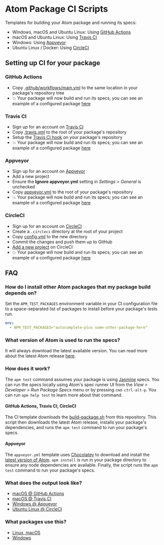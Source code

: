 # Atom Package CI Scripts

Templates for building your Atom package and running its specs:

* Windows, macOS and Ubuntu Linux: Using [GitHub Actions](https://github.com/features/actions)
* macOS and Ubuntu Linux: Using [Travis CI](https://travis-ci.org)
* Windows: Using [Appveyor](https://appveyor.com)
* Ubuntu Linux / Docker: Using [CircleCI](https://circleci.com)

## Setting up CI for your package

### GitHub Actions

* Copy [.github/workflows/main.yml](https://raw.githubusercontent.com/atom/ci/master/.github/workflows/main.yml)
  to the same location in your package's repository tree
* :boom: Your package will now build and run its specs; you can see an example
  of a configured package [here](https://github.com/thumperward/auto-create-files/actions)

### Travis CI

* Sign up for an account on [Travis CI](https://travis-ci.org)
* Copy [.travis.yml](https://raw.githubusercontent.com/atom/ci/master/.travis.yml)
  to the root of your package's repository
* Setup the [Travis CI hook](https://docs.travis-ci.com/user/getting-started/#To-get-started-with-Travis-CI%3A) on your package's repository
* :boom: Your package will now build and run its specs; you can see an example
  of a configured package [here](https://travis-ci.org/atom/wrap-guide)

### Appveyor

* Sign up for an account on [Appveyor](https://appveyor.com)
* Add a new project
* Ensure the **Ignore appveyor.yml** setting in *Settings > General* is unchecked
* Copy [appveyor.yml](https://raw.githubusercontent.com/atom/ci/master/appveyor.yml)
  to the root of your package's repository
* :boom: Your package will now build and run its specs; you can see an example
  of a configured package [here](https://ci.appveyor.com/project/Atom/wrap-guide)

### CircleCI

* Sign up for an account on [CircleCI](https://circleci.com)
* Create a `.circleci` directory at the root of your project
* Copy [config.yml](https://raw.githubusercontent.com/atom/ci/master/.circleci/config.yml)
  to the new directory
* Commit the changes and push them up to GitHub
* [Add a new project](https://circleci.com/docs/2.0/hello-world/) on CircleCI
* :boom: Your package will now build and run its specs; you can see an example
  of a configured package [here](https://circleci.com/gh/AtomLinter/linter-stylelint)

## FAQ

### How do I install other Atom packages that my package build depends on?

Set the `APM_TEST_PACKAGES` environment variable in your CI configuration file
to a space-separated list of packages to install before your package's tests
run.

```yml
env:
  - APM_TEST_PACKAGES="autocomplete-plus some-other-package-here"
```

### What version of Atom is used to run the specs?

It will always download the latest available version. You can read more about
the latest Atom release [here](https://atom.io/releases).

### How does it work?

The `apm test` command assumes your package is using [Jasmine](http://jasmine.github.io)
specs. You can run the specs locally using Atom's spec runner UI from the
_View > Developer > Run Package Specs_ menu or by pressing `cmd-ctrl-alt-p`. You
can run `apm help test` to learn more about that command.

#### GitHub Actions, Travis CI, CircleCI

The CI template downloads the [build-package.sh](https://raw.githubusercontent.com/atom/ci/master/build-package.sh)
from this repository. This script then downloads the latest Atom release,
installs your package's dependencies, and runs the `apm test` command to run
your package's specs.

#### Appveyor

The `appveyor.yml` template uses [Chocolatey](https://chocolatey.org/) to
download and install the [latest version of Atom](https://chocolatey.org/packages/Atom).
`apm install` is run in your package directory to ensure any node dependencies
are available. Finally, the script runs the `apm test` command to run your
package's specs.

### What does the output look like?

* [macOS @ GitHub Actions](https://github.com/thumperward/auto-create-files/commit/fefbe1e6c9fc15e000eec5904576d55c254e7d76/checks?check_suite_id=293486056)
* [macOS @ Travis CI](https://travis-ci.org/atom/wrap-guide/builds/23774579)
* [Windows @ Appveyor](https://ci.appveyor.com/project/Atom/wrap-guide/build/12)
* [Ubuntu Linux @ CircleCI](https://circleci.com/gh/AtomLinter/linter-stylelint/623)

### What packages use this?

* [Linux, macOS](https://github.com/search?utf8=%E2%9C%93&q=%22curl+-s+https%3A%2F%2Fraw.githubusercontent.com%2Fatom%2Fci%2Fmaster%2Fbuild-package.sh+|+sh%22+extension%3Ayml&type=Code)
* [Windows](https://github.com/search?q="cinst+atom"+extension%3Ayml&type=Code)
